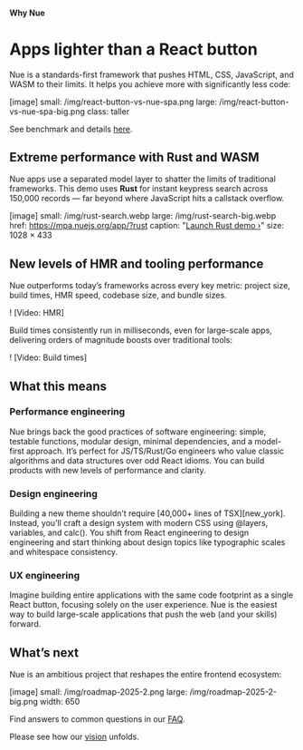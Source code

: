 
#### Why Nue
# Apps lighter than a React button
Nue is a standards-first framework that pushes HTML, CSS, JavaScript, and WASM to their limits. It helps you achieve more with significantly less code:

[image]
  small: /img/react-button-vs-nue-spa.png
  large: /img/react-button-vs-nue-spa-big.png
  class: taller

See benchmark and details [here](react-button-vs-nue.html).

## Extreme performance with Rust and WASM
Nue apps use a separated model layer to shatter the limits of traditional frameworks. This demo uses **Rust** for instant keypress search across 150,000 records — far beyond where JavaScript hits a callstack overflow.

[image]
  small: /img/rust-search.webp
  large: /img/rust-search-big.webp
  href: https://mpa.nuejs.org/app/?rust
  caption: "[Launch Rust demo ›](https://mpa.nuejs.org/app/?rust)"
  size: 1028 × 433

## New levels of HMR and tooling performance
Nue outperforms today’s frameworks across every key metric: project size, build times, HMR speed, codebase size, and bundle sizes.

! [Video: HMR]

Build times consistently run in milliseconds, even for large-scale apps, delivering orders of magnitude boosts over traditional tools:

! [Video: Build times]



## What this means

### Performance engineering
Nue brings back the good practices of software engineering: simple, testable functions, modular design, minimal dependencies, and a model-first approach. It’s perfect for JS/TS/Rust/Go engineers who value classic algorithms and data structures over odd React idioms. You can build products with new levels of performance and clarity.

### Design engineering
Building a new theme shouldn’t require [40,000+ lines of TSX][new_york]. Instead, you’ll craft a design system with modern CSS using @layers, variables, and calc(). You shift from React engineering to design engineering and start thinking about design topics like typographic scales and whitespace consistency.

### UX engineering
Imagine building entire applications with the same code footprint as a single React button, focusing solely on the user experience. Nue is the easiest way to build large-scale applications that push the web (and your skills) forward.


## What’s next
Nue is an ambitious project that reshapes the entire frontend ecosystem:

[image]
  small: /img/roadmap-2025-2.png
  large: /img/roadmap-2025-2-big.png
  width: 650

Find answers to common questions in our [FAQ](faq.html).

Please see how our [vision](/vision/) unfolds.

